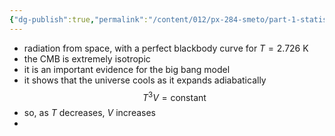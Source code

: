 ```yaml
---
{"dg-publish":true,"permalink":"/content/012/px-284-smeto/part-1-statistical-mechanics/j-photons/px-284-j3-cosmic-microwave-background/","noteIcon":"1","created":"2025-08-27T13:15:24.754+01:00","updated":"2025-01-20T10:51:06.000+00:00"}
---
```


- radiation from space, with a perfect blackbody curve for $T = 2.726$ K
- the CMB is extremely isotropic 
- it is an important evidence for the big bang model
- it shows that the universe cools as it expands adiabatically
$$T^{3}V = \text{constant}$$
- so, as $T$ decreases, $V$ increases
- 